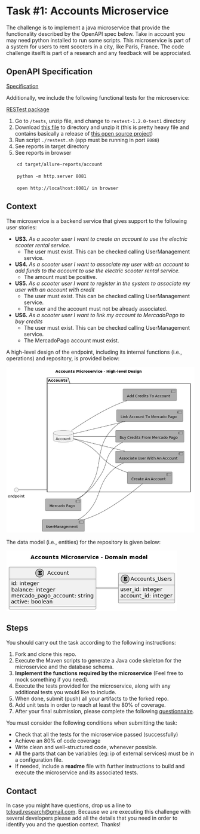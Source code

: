 # Task #1: Accounts Microservice

The challenge is to implement a java microservice that provide the functionality described by the OpenAPI spec below. Take in account you may need python installed to run some scripts. This microservice is part of a system for users to rent scooters in a city, like Paris, France. The code challenge itselft is part of a research and any feedback will be approciated.

## OpenAPI Specification

[Specification](/src/main/resources/openapi/Accounts.yaml)

Additionally, we include the following functional tests for the microservice:

[RESTest package](/tests/restest-1.2.0-test1.zip)


1. Go to `/tests`, unzip file, and change to `restest-1.2.0-test1` directory
2. Download [this file](https://github.com/isa-group/RESTest/releases/download/restest-1.2.0/restest-1.2.0.zip) to directory and unzip it (this is pretty heavy file and contains basically a release of [this open source project](https://github.com/isa-group/RESTest))
3. Run script `./restest.sh` (app must be running in port `8080`)
4. See reports in target directory
5. See reports in browser 
```
    cd target/allure-reports/account
    
    python -m http.server 8081
    
    open http://localhost:8081/ in browser
```

## Context

The microservice is a backend service that gives support to the following user stories:

 - **US3.** *As a scooter user I want to create an account to use the electric scooter rental service.*
   - The user must exist. This can be checked calling UserManagement service.
 - **US4.** *As a scooter user I want to associate my user with an account to add funds to the account to use the electric scooter rental service.*
   - The amount must be positive.
 - **US5.** *As a scooter user I want to register in the system to associate my user with an account with credit*
   - The user must exist. This can be checked calling UserManagement service.
   - The user and the account must not be already associated.
 - **US6.** *As a scooter user I want to link my account to MercadoPago to buy credits*
   - The user must exist. This can be checked calling UserManagement service.
   - The MercadoPago account must exist.

A high-level design of the endpoint, including its internal functions (i.e., operations) and repository, is provided below:

![](/diagrams/accounts-task1-design.png)

The data model (i.e., entities) for the repository is given below:

![](/diagrams/accounts-task1-erd.png)

## Steps

You should carry out the task according to the following instructions:

1. Fork and clone this repo.
2. Execute the Maven scripts to generate a Java code skeleton for the microservice and the database schema.
3. **Implement the functions required by the microservice** (Feel free to mock something if you need).
4. Execute the tests provided for the microservice, along with any additional tests you would like to include.
5. When done, submit (push) all your artifacts to the forked repo.
6. Add unit tests in order to reach at least the 80% of coverage.
7. After your final submission, please complete the following [questionnaire](https://docs.google.com/forms/d/e/1FAIpQLSc2dunMEOzIFLQZe9a7LBaQ8jVOx33jIGChISkACr2VCsVjHg/viewform).

You must consider the following conditions when submitting the task:
- Check that all the tests for the microservice passed (successfully)
- Achieve an 80% of code coverage
- Write clean and well-structured code, whenever possible.
- All the parts that can be variables (eg: ip of external services) must be in a configuration file.
- If needed, include a **readme** file with further instructions to build and execute the microservice and its associated tests.

## Contact

In case you might have questions, drop us a line to <tcloud.research@gmail.com>. Because we are executing this challenge with several developers please add all the details that you need in order to identify you and the question context. Thanks!
